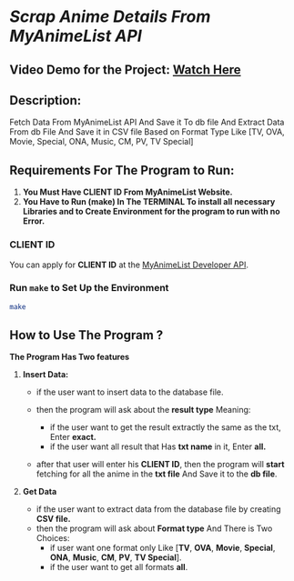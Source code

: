 # _Scrap Anime Details From MyAnimeList API_

## Video Demo for the Project:  [Watch Here](https://www.youtube.com/watch?v=tJAo1f6BAxI)

## Description:

Fetch Data From MyAnimeList API And Save it To db file And Extract Data From db File And Save it in CSV file Based on Format Type Like [TV, OVA, Movie, Special, ONA, Music, CM, PV, TV Special]

## Requirements For The Program to Run:
1. **You Must Have CLIENT ID From MyAnimeList Website.**
2. **You Have to Run (make) In The TERMINAL To install all necessary Libraries and to Create Environment for the program to run with no Error.**

###  CLIENT ID

You can apply for **CLIENT ID** at the [MyAnimeList Developer API](https://myanimelist.net/apiconfig).

### Run `make` to Set Up the Environment
```bash
make
```
## How to Use The Program ?
**The Program Has Two features**
1. **Insert Data:**
    - if the user want to insert data to the database file.
    - then the program will ask about the **result type** Meaning:
        - if the user want to get the result extractly the same as the txt, Enter **exact.**
        - if the user want all result that Has **txt name** in it, Enter **all.**

    - after that user will enter his **CLIENT ID**, then the program will **start** fetching for all the anime in the **txt file** And Save it to the **db file**.

2. **Get Data**
    - if the user want to extract data from the database file by creating **CSV file.**
    - then the program will ask about **Format type** And There is Two Choices:
        - if user want one format only Like [**TV**, **OVA**, **Movie**, **Special**, **ONA**, **Music**, **CM**, **PV**, **TV Special**].
        - if the user want to get all formats **all**.
